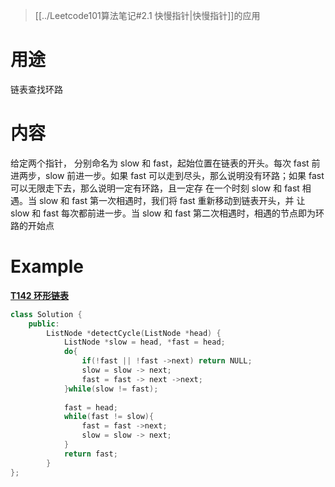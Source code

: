 
> [[../Leetcode101算法笔记#2.1 快慢指针|快慢指针]]的应用


# 用途

链表查找环路

# 内容

给定两个指针， 分别命名为 slow 和 fast，起始位置在链表的开头。每次 fast 前进两步，slow 前进一步。如果 fast 可以走到尽头，那么说明没有环路；如果 fast 可以无限走下去，那么说明一定有环路，且一定存 在一个时刻 slow 和 fast 相遇。当 slow 和 fast 第一次相遇时，我们将 fast 重新移动到链表开头，并 让 slow 和 fast 每次都前进一步。当 slow 和 fast 第二次相遇时，相遇的节点即为环路的开始点

# Example

**[T142 环形链表](https://leetcode.cn/problems/linked-list-cycle-ii/description/)**


```cpp
class Solution { 
	public: 
		ListNode *detectCycle(ListNode *head) { 
			ListNode *slow = head, *fast = head; 
			do{ 
				if(!fast || !fast ->next) return NULL; 
				slow = slow -> next; 
				fast = fast -> next ->next; 
			}while(slow != fast); 
			
			fast = head; 
			while(fast != slow){ 
				fast = fast ->next; 
				slow = slow -> next; 
			} 
			return fast; 
		} 
};
```